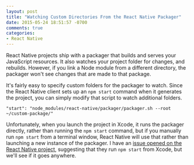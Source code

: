 ```yaml
---
layout: post
title: "Watching Custom Directories From the React Native Packager"
date: 2015-05-24 18:51:57 -0700
comments: true
categories:
- React Native
---
```


React Native projects ship with a packager that builds and serves your JavaScript resources. It also watches your project folder for changes, and rebuilds. However, if you link a Node module from a different directory, the packager won't see changes that are made to that package.

It's fairly easy to specify custom folders for the packager to watch. Since the React Native client sets up an `npm start` command when it generates the project, you can simply modify that script to watch additional folders.

```
"start": "node_modules/react-native/packager/packager.sh --root ~/custom-package/"
```

Unfortunately, when you launch the project in Xcode, it runs the packager directly, rather than running the `npm start` command, but if you manually run `npm start` from a terminal window, React Native will use that rather than launching a new instance of the packager. I have an [issue opened on the React Native project](https://github.com/facebook/react-native/issues/1396), suggesting that they run `npm start` from Xcode, but we'll see if it goes anywhere.
